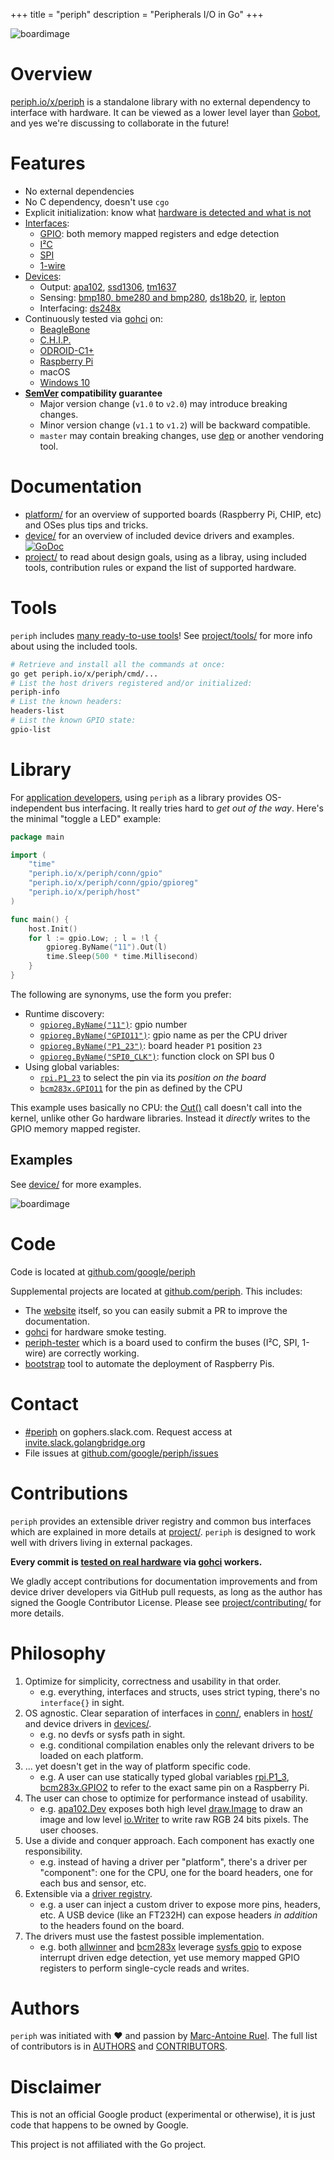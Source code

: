 +++
title = "periph"
description = "Peripherals I/O in Go"
+++

![boardimage](/img/periph-mascot-280.png)

# Overview

[periph.io/x/periph](https://periph.io/x/periph) is a standalone library with no
external dependency to interface with hardware. It can be viewed as a lower
level layer than [Gobot](https://gobot.io), and yes we're discussing to
collaborate in the future!


# Features

- No external dependencies
- No C dependency, doesn't use `cgo`
- Explicit initialization: know what [hardware is detected and what is
  not](https://github.com/google/periph/tree/master/cmd/periph-info)
- [Interfaces](https://periph.io/x/periph/conn):
  - [GPIO](https://periph.io/x/periph/conn/gpio): both memory mapped
  registers and edge detection
  - [I²C](https://periph.io/x/periph/conn/i2c)
  - [SPI](https://periph.io/x/periph/conn/spi)
  - [1-wire](https://periph.io/x/periph/conn/onewire)
- [Devices](/device/):
  - Output: [apa102](/device/apa102/), [ssd1306](/device/ssd1306/),
    [tm1637](/device/tm1637/)
  - Sensing: [bmp180, bme280 and bmp280](/device/bmxx80/),
    [ds18b20](/device/ds18b20/), [ir](/device/ir/), [lepton](/device/lepton/)
  - Interfacing: [ds248x](/device/ds248x/)
- Continuously tested via [gohci](https://github.com/periph/gohci) on:
  - [BeagleBone](/platform/#beaglebone)
  - [C.H.I.P.](/platform/#chip)
  - [ODROID-C1+](/platform/#odroid-c1)
  - [Raspberry Pi](/platform/#raspberrypi)
  - macOS
  - [Windows 10](/platform/#windows)
- **[SemVer](http://semver.org) compatibility guarantee**
  - Major version change (`v1.0` to `v2.0`) may introduce breaking changes.
  - Minor version change (`v1.1` to `v1.2`) will be backward compatible.
  - `master` may contain breaking changes, use
    [dep](https://github.com/golang/dep) or another vendoring tool.


# Documentation

- [platform/](/platform/) for an overview of supported boards (Raspberry Pi,
  CHIP, etc) and OSes plus tips and tricks.
- [device/](/device/) for an overview of included device drivers and examples.
  [![GoDoc](/img/godoc.svg)](https://periph.io/x/periph)
- [project/](/project/) to read about design goals, using as a libray, using
  included tools, contribution rules or expand the list of supported hardware.


# Tools

`periph` includes [many ready-to-use
tools](https://github.com/google/periph/tree/master/cmd/)! See [project/tools/](/project/tools/)
for more info about using the included tools.

```bash
# Retrieve and install all the commands at once:
go get periph.io/x/periph/cmd/...
# List the host drivers registered and/or initialized:
periph-info
# List the known headers:
headers-list
# List the known GPIO state:
gpio-list
```


# Library

For [application developers](/project/library/), using `periph` as a library
provides OS-independent bus interfacing. It really tries hard to _get out of the
way_.  Here's the minimal "toggle a LED" example:


~~~go
package main

import (
    "time"
    "periph.io/x/periph/conn/gpio"
    "periph.io/x/periph/conn/gpio/gpioreg"
    "periph.io/x/periph/host"
)

func main() {
    host.Init()
    for l := gpio.Low; ; l = !l {
        gpioreg.ByName("11").Out(l)
        time.Sleep(500 * time.Millisecond)
    }
}
~~~

The following are synonyms, use the form you prefer:

- Runtime discovery:
  - [`gpioreg.ByName("11")`](https://periph.io/x/periph/conn/gpio/gpioreg#ByName): gpio number
  - [`gpioreg.ByName("GPIO11")`](https://periph.io/x/periph/conn/gpio/gpioreg#ByName): gpio name as per the CPU driver
  - [`gpioreg.ByName("P1_23")`](https://periph.io/x/periph/conn/gpio/gpioreg#ByName): board header `P1` position `23`
  - [`gpioreg.ByName("SPI0_CLK")`](https://periph.io/x/periph/conn/gpio/gpioreg#ByName): function clock on SPI bus 0
- Using global variables:
  - [`rpi.P1_23`](https://periph.io/x/periph/host/rpi#P1_33) to
    select the pin via its _position on the board_
  - [`bcm283x.GPIO11`](https://periph.io/x/periph/host/bcm283x#GPIO13) for the
    pin as defined by the CPU

This example uses basically no CPU: the
[Out()](https://godoc.org/periph.io/x/periph/conn/gpio#PinOut) call doesn't call
into the kernel, unlike other Go hardware libraries. Instead it *directly*
writes to the GPIO memory mapped register.


## Examples

See [device/](/device/) for more examples.

![boardimage](/img/lab-280.jpg)


# Code

Code is located at [github.com/google/periph](https://github.com/google/periph)

Supplemental projects are located at
[github.com/periph](https://github.com/periph). This includes:

- The [website](https://github.com/periph/website) itself, so you can easily
  submit a PR to improve the documentation.
- [gohci](https://github.com/periph/gohci) for hardware smoke testing.
- [periph-tester](https://github.com/periph/periph-tester) which is a board used
  to confirm the buses (I²C, SPI, 1-wire) are correctly working.
- [bootstrap](https://github.com/periph/bootstrap) tool to automate the
  deployment of Raspberry Pis.


# Contact

- [#periph](https://gophers.slack.com/messages/periph/) on gophers.slack.com.
  Request access at
  [invite.slack.golangbridge.org](https://invite.slack.golangbridge.org/)
- File issues at
  [github.com/google/periph/issues](https://github.com/google/periph/issues)


# Contributions

`periph` provides an extensible driver registry and common bus interfaces which
are explained in more details at [project/](/project/). `periph` is designed to
work well with drivers living in external packages.

**Every commit is [tested on real hardware](/project/contributing/#testing)
via [gohci](https://github.com/periph/gohci) workers.**

We gladly accept contributions for documentation improvements and from device
driver developers via GitHub pull requests, as long as the author has signed the
Google Contributor License. Please see
[project/contributing/](/project/contributing/) for more details.


# Philosophy

1. Optimize for simplicity, correctness and usability in that order.
   - e.g. everything, interfaces and structs, uses strict typing, there's no
     `interface{}` in sight.
2. OS agnostic. Clear separation of interfaces in
   [conn/](https://periph.io/x/periph/conn),
   enablers in [host/](https://periph.io/x/periph/host) and device
   drivers in [devices/](https://periph.io/x/periph/devices).
   - e.g. no devfs or sysfs path in sight.
   - e.g. conditional compilation enables only the relevant drivers to be loaded
     on each platform.
3. ... yet doesn't get in the way of platform specific code.
   - e.g. A user can use statically typed global variables
     [rpi.P1_3](https://periph.io/x/periph/host/rpi#P1_3),
     [bcm283x.GPIO2](https://periph.io/x/periph/host/bcm283x#GPIO2)
     to refer to the exact same pin on a Raspberry Pi.
3. The user can chose to optimize for performance instead of usability.
   - e.g.
     [apa102.Dev](https://periph.io/x/periph/devices/apa102#Dev)
     exposes both high level
     [draw.Image](https://golang.org/pkg/image/draw/#Image) to draw an image and
     low level [io.Writer](https://golang.org/pkg/io/#Writer) to write raw RGB
     24 bits pixels. The user chooses.
4. Use a divide and conquer approach. Each component has exactly one
   responsibility.
   - e.g. instead of having a driver per "platform", there's a driver per
     "component": one for the CPU, one for the board headers, one for each
     bus and sensor, etc.
5. Extensible via a [driver
   registry](https://periph.io/x/periph#Register).
   - e.g. a user can inject a custom driver to expose more pins, headers, etc.
     A USB device (like an FT232H) can expose headers _in addition_ to the
     headers found on the board.
6. The drivers must use the fastest possible implementation.
   - e.g. both [allwinner](https://periph.io/x/periph/host/allwinner) and
     [bcm283x](https://periph.io/x/periph/host/bcm283x) leverage [sysfs
     gpio](https://periph.io/x/periph/host/sysfs#Pin) to expose interrupt driven
     edge detection, yet use memory mapped GPIO registers to perform
     single-cycle reads and writes.


# Authors

`periph` was initiated with ❤️️ and passion by [Marc-Antoine
Ruel](https://github.com/maruel).  The full list of contributors is in
[AUTHORS](https://github.com/google/periph/blob/master/AUTHORS) and
[CONTRIBUTORS](https://github.com/google/periph/blob/master/CONTRIBUTORS).


# Disclaimer

This is not an official Google product (experimental or otherwise), it
is just code that happens to be owned by Google.

This project is not affiliated with the Go project.
